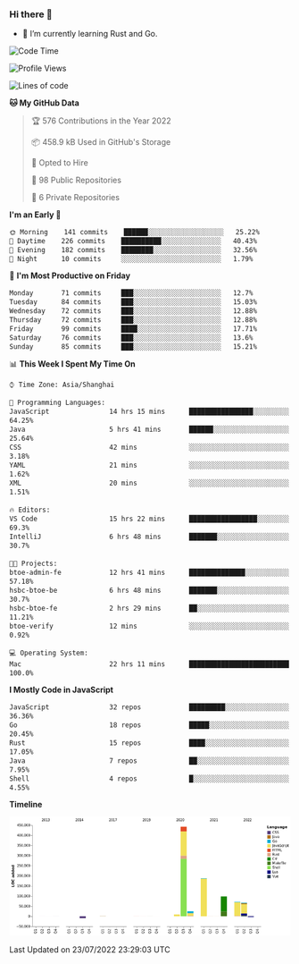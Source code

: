 ### Hi there 👋

- 🌱 I’m currently learning Rust and Go.

<!--START_SECTION:waka-->
![Code Time](http://img.shields.io/badge/Code%20Time-608%20hrs%2016%20mins-blue)

![Profile Views](http://img.shields.io/badge/Profile%20Views-0-blue)

![Lines of code](https://img.shields.io/badge/From%20Hello%20World%20I%27ve%20Written-895%20Thousand%20lines%20of%20code-blue)

**🐱 My GitHub Data** 

> 🏆 576 Contributions in the Year 2022
 > 
> 📦 458.9 kB Used in GitHub's Storage 
 > 
> 💼 Opted to Hire
 > 
> 📜 98 Public Repositories 
 > 
> 🔑 6 Private Repositories  
 > 
**I'm an Early 🐤** 

```text
🌞 Morning    141 commits    ██████░░░░░░░░░░░░░░░░░░░   25.22% 
🌆 Daytime    226 commits    ██████████░░░░░░░░░░░░░░░   40.43% 
🌃 Evening    182 commits    ████████░░░░░░░░░░░░░░░░░   32.56% 
🌙 Night      10 commits     ░░░░░░░░░░░░░░░░░░░░░░░░░   1.79%

```
📅 **I'm Most Productive on Friday** 

```text
Monday       71 commits     ███░░░░░░░░░░░░░░░░░░░░░░   12.7% 
Tuesday      84 commits     ███░░░░░░░░░░░░░░░░░░░░░░   15.03% 
Wednesday    72 commits     ███░░░░░░░░░░░░░░░░░░░░░░   12.88% 
Thursday     72 commits     ███░░░░░░░░░░░░░░░░░░░░░░   12.88% 
Friday       99 commits     ████░░░░░░░░░░░░░░░░░░░░░   17.71% 
Saturday     76 commits     ███░░░░░░░░░░░░░░░░░░░░░░   13.6% 
Sunday       85 commits     ███░░░░░░░░░░░░░░░░░░░░░░   15.21%

```


📊 **This Week I Spent My Time On** 

```text
⌚︎ Time Zone: Asia/Shanghai

💬 Programming Languages: 
JavaScript               14 hrs 15 mins      ████████████████░░░░░░░░░   64.25% 
Java                     5 hrs 41 mins       ██████░░░░░░░░░░░░░░░░░░░   25.64% 
CSS                      42 mins             ░░░░░░░░░░░░░░░░░░░░░░░░░   3.18% 
YAML                     21 mins             ░░░░░░░░░░░░░░░░░░░░░░░░░   1.62% 
XML                      20 mins             ░░░░░░░░░░░░░░░░░░░░░░░░░   1.51%

🔥 Editors: 
VS Code                  15 hrs 22 mins      █████████████████░░░░░░░░   69.3% 
IntelliJ                 6 hrs 48 mins       ███████░░░░░░░░░░░░░░░░░░   30.7%

🐱‍💻 Projects: 
btoe-admin-fe            12 hrs 41 mins      ██████████████░░░░░░░░░░░   57.18% 
hsbc-btoe-be             6 hrs 48 mins       ███████░░░░░░░░░░░░░░░░░░   30.7% 
hsbc-btoe-fe             2 hrs 29 mins       ██░░░░░░░░░░░░░░░░░░░░░░░   11.21% 
btoe-verify              12 mins             ░░░░░░░░░░░░░░░░░░░░░░░░░   0.92%

💻 Operating System: 
Mac                      22 hrs 11 mins      █████████████████████████   100.0%

```

**I Mostly Code in JavaScript** 

```text
JavaScript               32 repos            █████████░░░░░░░░░░░░░░░░   36.36% 
Go                       18 repos            █████░░░░░░░░░░░░░░░░░░░░   20.45% 
Rust                     15 repos            ████░░░░░░░░░░░░░░░░░░░░░   17.05% 
Java                     7 repos             ██░░░░░░░░░░░░░░░░░░░░░░░   7.95% 
Shell                    4 repos             █░░░░░░░░░░░░░░░░░░░░░░░░   4.55%

```


**Timeline**

![Chart not found](https://raw.githubusercontent.com/elton/elton/main/charts/bar_graph.png) 


 Last Updated on 23/07/2022 23:29:03 UTC
<!--END_SECTION:waka-->

<!--
**elton/elton** is a ✨ _special_ ✨ repository because its `README.md` (this file) appears on your GitHub profile.

Here are some ideas to get you started:

- 🔭 I’m currently working on ...
- 🌱 I’m currently learning ...
- 👯 I’m looking to collaborate on ...
- 🤔 I’m looking for help with ...
- 💬 Ask me about ...
- 📫 How to reach me: ...
- 😄 Pronouns: ...
- ⚡ Fun fact: ...
-->
